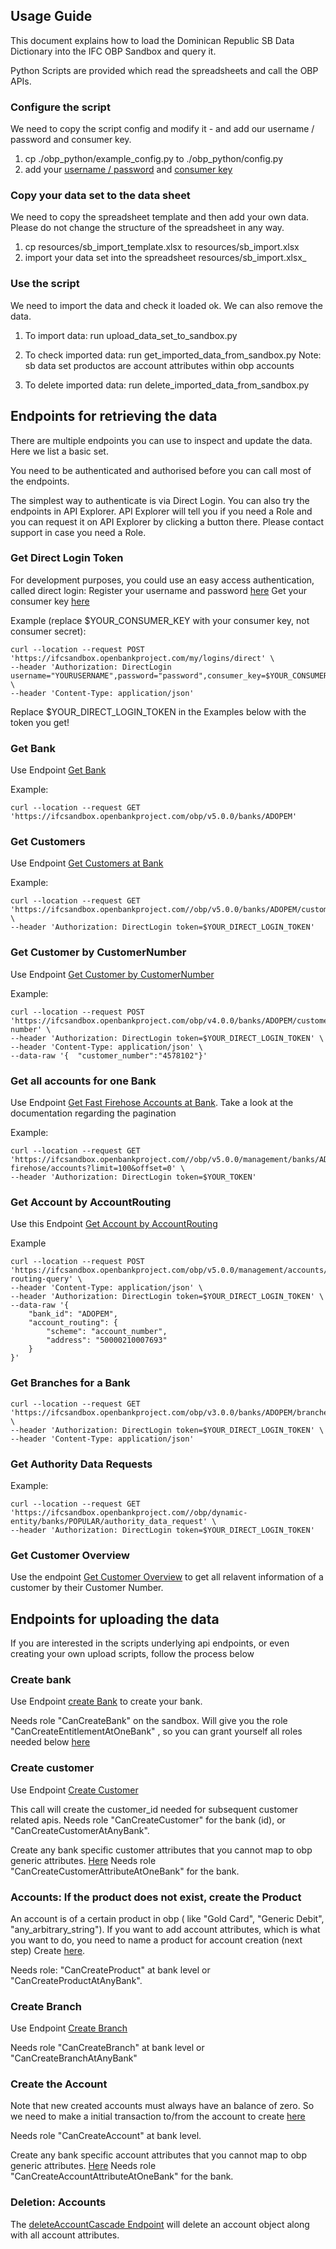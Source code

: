 ## Usage Guide

This document explains how to load the Dominican Republic SB Data Dictionary into the IFC OBP Sandbox and query it.

Python Scripts are provided which read the spreadsheets and call the OBP APIs.


### Configure the script

We need to copy the script config and modify it - and add our username / password and consumer key.

1) cp ./obp_python/example_config.py to ./obp_python/config.py 
2) add your [username / password](https://ifcsandbox.openbankproject.com/user_mgt/sign_up) and [consumer key](https://ifcsandbox.openbankproject.com/consumer-registration) 

### Copy your data set to  the data  sheet

We need to copy the spreadsheet template and then add your own data. Please do not change the structure of the spreadsheet in any way.

1) cp resources/sb_import_template.xlsx to resources/sb_import.xlsx
2) import your data set into the spreadsheet resources/sb_import.xlsx_

### Use the script

We need to import the data and check it loaded ok. We can also remove the data.

1) To import data:
 run upload_data_set_to_sandbox.py
   
2) To check imported data:
run get_imported_data_from_sandbox.py
Note: sb data set productos are account attributes within obp accounts
   
3) To delete imported data:
 run delete_imported_data_from_sandbox.py

   
## Endpoints for retrieving the data

There are multiple endpoints you can use to inspect and update the data. Here we list a basic set. 

You need to be authenticated and authorised before you can call most of the endpoints.

The simplest way to authenticate is via Direct Login. You can also try the endpoints in API Explorer. API Explorer will tell you if you need a Role and you can request it on API Explorer by clicking a button there. Please contact support in case you need a Role.

### Get Direct Login Token

For development purposes, you could use an easy access authentication, called direct login:
Register your username and password [here](https://ifcsandbox.openbankproject.com/user_mgt/sign_up)
Get your consumer key [here](https://ifcsandbox.openbankproject.com/consumer-registration)

Example (replace $YOUR_CONSUMER_KEY with your consumer key, not consumer secret):
```
curl --location --request POST 'https://ifcsandbox.openbankproject.com/my/logins/direct' \
--header 'Authorization: DirectLogin username="YOURUSERNAME",password="password",consumer_key=$YOUR_CONSUMER_KEY' \
--header 'Content-Type: application/json' 
```
Replace $YOUR_DIRECT_LOGIN_TOKEN in the Examples below with the token you get!

### Get Bank
Use Endpoint [Get Bank](https://ifcsandbox-explorer.openbankproject.com/?version=OBPv5.0.0&operation_id=OBPv5_0_0-getBank&currentTag=Bank#OBPv5_0_0-getBank)

Example:
```
curl --location --request GET 'https://ifcsandbox.openbankproject.com/obp/v5.0.0/banks/ADOPEM'
```
### Get Customers

Use Endpoint [Get Customers at Bank](https://ifcsandbox-explorer.openbankproject.com/?version=OBPv5.0.0&operation_id=OBPv5_0_0-getCustomersAtOneBank&currentTag=Customer#OBPv5_0_0-getCustomersAtOneBank)

Example:
```
curl --location --request GET 'https://ifcsandbox.openbankproject.com//obp/v5.0.0/banks/ADOPEM/customers' \
--header 'Authorization: DirectLogin token=$YOUR_DIRECT_LOGIN_TOKEN'
```
### Get Customer by CustomerNumber
Use Endpoint [Get Customer by CustomerNumber](https://ifcsandbox-explorer.openbankproject.com/?version=OBPv5.0.0&operation_id=OBPv3_1_0-getCustomerByCustomerNumber&currentTag=Customer#OBPv3_1_0-getCustomerByCustomerNumber)

Example:

```
curl --location --request POST 'https://ifcsandbox.openbankproject.com/obp/v4.0.0/banks/ADOPEM/customers/customer-number' \
--header 'Authorization: DirectLogin token=$YOUR_DIRECT_LOGIN_TOKEN' \
--header 'Content-Type: application/json' \
--data-raw '{  "customer_number":"4578102"}'
```
### Get all accounts for one Bank
Use Endpoint [Get Fast Firehose Accounts at Bank](https://ifcsandbox-explorer.openbankproject.com/?version=OBPv5.0.0&operation_id=OBPv4_0_0-getFastFirehoseAccountsAtOneBank&currentTag=Account#OBPv4_0_0-getFastFirehoseAccountsAtOneBank).
Take a look at the documentation regarding the pagination

Example:
```
curl --location --request GET 'https://ifcsandbox.openbankproject.com//obp/v5.0.0/management/banks/ADOPEM/fast-firehose/accounts?limit=100&offset=0' \
--header 'Authorization: DirectLogin token=$YOUR_TOKEN' 
```
### Get Account by AccountRouting
Use this Endpoint [Get Account by AccountRouting](https://ifcsandbox-explorer.openbankproject.com/?version=OBPv5.0.0&operation_id=OBPv4_0_0-getAccountByAccountRouting&currentTag=Account#OBPv4_0_0-getAccountByAccountRouting)

Example
```
curl --location --request POST 'https://ifcsandbox.openbankproject.com/obp/v5.0.0/management/accounts/account-routing-query' \
--header 'Content-Type: application/json' \
--header 'Authorization: DirectLogin token=$YOUR_DIRECT_LOGIN_TOKEN' \
--data-raw '{
    "bank_id": "ADOPEM",
    "account_routing": {
        "scheme": "account_number",
        "address": "50000210007693"
    }
}'
```
### Get Branches for a Bank

```
curl --location --request GET 'https://ifcsandbox.openbankproject.com/obp/v3.0.0/banks/ADOPEM/branches' \
--header 'Authorization: DirectLogin token=$YOUR_DIRECT_LOGIN_TOKEN' \
--header 'Content-Type: application/json'
```

### Get Authority Data Requests
Example:
```
curl --location --request GET 'https://ifcsandbox.openbankproject.com//obp/dynamic-entity/banks/POPULAR/authority_data_request' \
--header 'Authorization: DirectLogin token=$YOUR_DIRECT_LOGIN_TOKEN' 
```

### Get Customer Overview

Use the endpoint [Get Customer Overview](https://ifcsandbox-explorer.openbankproject.com/?version=OBPv5.0.0&operation_id=OBPv5_0_0-getCustomerOverview&currentTag=Customer#OBPv5_0_0-getCustomerOverview) to get all relavent information of a customer by their Customer Number.

## Endpoints for uploading the data



If you are interested in the scripts underlying api endpoints, or even creating your own upload scripts, 
follow the process below

### Create bank

Use Endpoint  [create Bank](https://ifcsandbox-explorer.openbankproject.com/?version=OBPv4.0.0&operation_id=OBPv4_0_0-createBank&currentTag=Bank&api-collection-id=#OBPv4_0_0-createBank)
to create your bank.

Needs role "CanCreateBank" on the sandbox.
Will give you the role "CanCreateEntitlementAtOneBank" , so you can grant yourself all roles needed below [here](https://ifcsandbox-explorer.openbankproject.com/?version=OBPv4.0.0&operation_id=OBPv2_0_0-addEntitlement&currentTag=Role#OBPv2_0_0-addEntitlement)


### Create customer

Use Endpoint [Create Customer](https://ifcsandbox-explorer.openbankproject.com/?version=OBPv4.0.0&operation_id=OBPv3_1_0-createCustomer&currentTag=Customer&api-collection-id=#OBPv3_1_0-createCustomer)

This call will create the customer_id needed for subsequent customer related apis.
Needs role "CanCreateCustomer" for the bank (id), or "CanCreateCustomerAtAnyBank".


Create any bank specific customer attributes that you cannot map to obp generic attributes. [Here](https://apiexplorersandbox.openbankproject.com/?version=OBPv4.0.0&operation_id=OBPv4_0_0-createCustomerAttribute&currentTag=Customer&api-collection-id=#OBPv4_0_0-createCustomerAttribute)
Needs role "CanCreateCustomerAttributeAtOneBank" for the bank.

### Accounts: If the product does not exist, create the Product

An account is of a certain product in obp ( like "Gold Card", "Generic Debit", "any_arbitrary_string"). If you want to add account attributes, which is what you want to do, you  need to name a product for account creation (next step)
Create [here](https://ifcsandbox-explorer.openbankproject.com/?version=OBPv4.0.0&operation_id=OBPv3_1_0-createProduct&currentTag=Product&api-collection-id=#OBPv3_1_0-createProduct).

Needs role: "CanCreateProduct" at bank level or "CanCreateProductAtAnyBank".
### Create Branch
Use Endpoint [Create Branch](https://ifcsandbox-explorer.openbankproject.com/?version=OBPv4.0.0&operation_id=OBPv3_0_0-createBranch&currentTag=Branch&api-collection-id=&bank_id=#OBPv3_0_0-createBranch)
 
Needs role "CanCreateBranch" at bank level or "CanCreateBranchAtAnyBank"
### Create the Account 
Note that new created accounts must always  have an balance of zero. So we need to make a initial transaction to/from the account to 
create [here](https://ifcsandbox-explorer.openbankproject.com/?version=OBPv4.0.0&operation_id=OBPv4_0_0-addAccount&currentTag=Account&api-collection-id=&bank_id=&account_id=&view_id=&counterparty_id=&transaction_id=#OBPv4_0_0-addAccount)

Needs role "CanCreateAccount" at bank level.

Create any bank specific account attributes that you cannot map to obp generic attributes. [Here](https://ifcsandbox-explorer.openbankproject.com/?version=OBPv4.0.0&operation_id=OBPv3_1_0-createAccountAttribute&currentTag=Account#OBPv3_1_0-createAccountAttribute)
Needs role "CanCreateAccountAttributeAtOneBank" for the bank.

### Deletion: Accounts

The [deleteAccountCascade Endpoint](https://ifcsandbox-explorer.openbankproject.com/?version=OBPv4.0.0&operation_id=OBPv4_0_0-deleteAccountCascade&currentTag=Account#OBPv4_0_0-deleteAccountCascade) will delete an account object along  with all account attributes.
